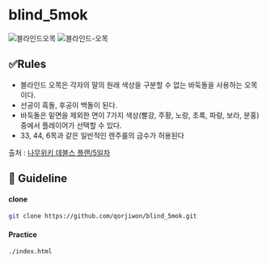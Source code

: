 # blind_5mok

![블라인드오목](https://github.com/qorjiwon/blind_5mok/assets/82700743/84d9db55-b497-4f43-9773-efd003693648)
![블라인드-오목](https://github.com/qorjiwon/blind_5mok/assets/82700743/9a7b9f30-de7f-4c39-9764-a3ca19331681)

## ✅Rules

- 블라인드 오목은 각자의 말의 원래 색상을 구분할 수 없는 바둑돌을 사용하는 오목이다.
- 선공이 흑돌, 후공이 백돌이 된다.
- 바둑돌은 밑면을 제외한 면이 7가지 색상(빨강, 주황, 노랑, 초록, 파랑, 보라, 분홍)중에서 플레이어가 선택할 수 있다.
- 33, 44, 6목과 같은 일반적인 렌주룰의 금수가 허용된다

출처 : [나무위키 데블스 플랜/5일차](https://namu.wiki/w/%EB%8D%B0%EB%B8%94%EC%8A%A4%20%ED%94%8C%EB%9E%9C/5%EC%9D%BC%EC%B0%A8#s-7)

## 📄 Guideline

#### clone
```bash
git clone https://github.com/qorjiwon/blind_5mok.git
```

#### Practice
```bash
./index.html
```
